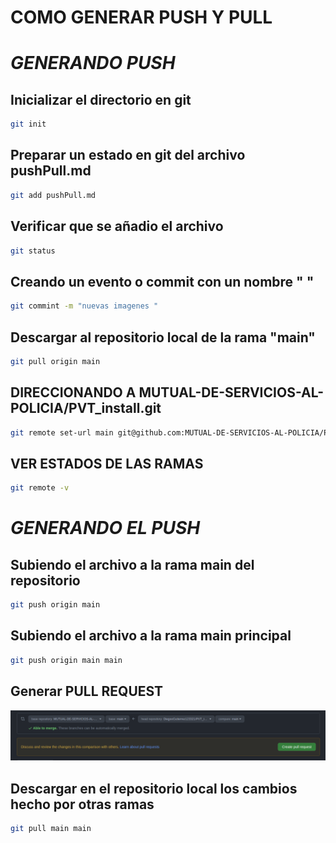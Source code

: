 # COMO GENERAR PUSH Y PULL
  
# _GENERANDO PUSH_

## Inicializar el directorio en git
```sh
git init
 ```

## Preparar un estado en git del archivo pushPull.md
```sh 
git add pushPull.md
```

## Verificar que se añadio el archivo
```sh
git status
``` 

## Creando un evento o commit con un nombre " "
```sh
git commint -m "nuevas imagenes "
```

## Descargar al repositorio local de la rama "main" 
```sh
git pull origin main
```

   
## DIRECCIONANDO A MUTUAL-DE-SERVICIOS-AL-POLICIA/PVT_install.git
```sh
git remote set-url main git@github.com:MUTUAL-DE-SERVICIOS-AL-POLICIA/PVT_install.git
```


## VER ESTADOS DE LAS RAMAS
```sh
git remote -v
```

# _GENERANDO EL PUSH_
## Subiendo el archivo a la rama main del repositorio
```sh
git push origin main
``` 

## Subiendo el archivo a la rama main principal
```sh
git push origin main main
``` 


## Generar PULL REQUEST

![](https://github.com/DiegooGutierrez123321/PVT_install/blob/main/Screenshot_Install/Captura%20de%20pantalla%20de%202021-04-07%2011-35-52.png?raw=true)

## Descargar en el repositorio local los cambios hecho por otras ramas
```sh
git pull main main
``` 
